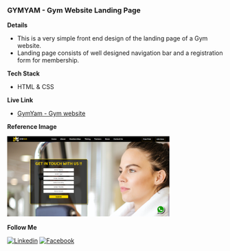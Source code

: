 ### GYMYAM - Gym Website Landing Page

**Details**

- This is a very simple front end design of the landing page of a Gym website.
- Landing page consists of well designed navigation bar and a registration form for membership.

**Tech Stack**

- HTML & CSS

**Live Link**

- [GymYam - Gym website](https://s4shibam-gymyam.netlify.app/)

**Reference Image**

<img src="./media/GymYam.png" alt="GymYam" style="width: 75%; height: auto"/>

<br/>

**Follow Me**

[![Linkedin](https://img.shields.io/badge/LinkedIn-0077B5?style=for-the-badge&logo=linkedin&logoColor=white)](https://www.linkedin.com/in/s4shibam)
[![Facebook](https://img.shields.io/badge/Facebook-1877F2?style=for-the-badge&logo=facebook&logoColor=white)](https://facebook.com/s4shibam)
